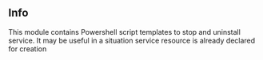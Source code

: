 Info
----
This module contains Powershell script templates to stop and uninstall service. It may be useful in a situation service resource is already declared for creation
